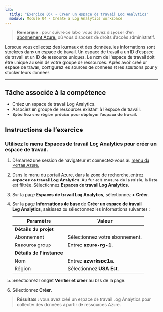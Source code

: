 ```yaml
---
lab:
  title: "Exercice 03\_- Créer un espace de travail Log Analytics"
  module: Module 04 - Create a Log Analytics workspace
---
```



>**Remarque** : pour suivre ce labo, vous devez disposer d’un [abonnement Azure.](https://azure.microsoft.com/en-us/free/?azure-portal=true) où vous disposez de droits d’accès administratif. 


Lorsque vous collectez des journaux et des données, les informations sont stockées dans un espace de travail. Un espace de travail a un ID d’espace de travail et un ID de ressource uniques. Le nom de l'espace de travail doit être unique au sein de votre groupe de ressources. Après avoir créé un espace de travail, configurez les sources de données et les solutions pour y stocker leurs données. 

---

## Tâche associée à la compétence

- Créez un espace de travail Log Analytics.
- Associez un groupe de ressources existant à l’espace de travail.
- Spécifiez une région précise pour déployer l’espace de travail.

## Instructions de l’exercice 

### Utilisez le menu Espaces de travail Log Analytics pour créer un espace de travail.

1. Démarrez une session de navigateur et connectez-vous au [menu du Portail Azure.](https://portal.azure.com/)
   
2. Dans le menu du portail Azure, dans la zone de recherche, entrez **espaces de travail Log Analytics**. Au fur et à mesure de la saisie, la liste est filtrée. Sélectionnez **Espaces de travail Log Analytics**.

4. Sur la page **Espaces de travail Log Analytics**, sélectionnez **+ Créer**.

5. Sur la page **Informations de base** de **Créer un espace de travail Log Analytics**, saisissez ou sélectionnez les informations suivantes :
   
   |Paramètre|Valeur|
   |---|---|
   |**Détails du projet**|
   |Abonnement|Sélectionnez votre abonnement.|
   |Resource group|Entrez **azure-rg-1.**|
   |**Détails de l’instance**|
   |Nom|Entrez **azwrkspc1a.**|
   |Région|Sélectionnez **USA Est**.|

6. Sélectionnez l’onglet **Vérifier et créer** au bas de la page.
  
8. Sélectionnez **Créer**.

> **Résultats :** vous avez créé un espace de travail Log Analytics pour collecter des données à partir de ressources Azure.
